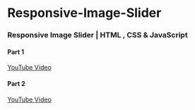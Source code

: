 # Responsive-Image-Slider

### Responsive Image Slider | HTML , CSS & JavaScript
#### Part 1
[YouTube Video](https://youtu.be/5BErQZbpk_U)
#### Part 2
[YouTube Video](https://youtu.be/NVLQ1WDXoAc)

